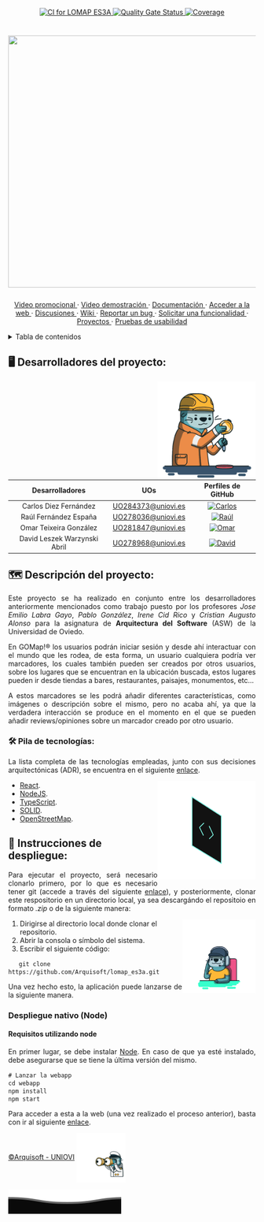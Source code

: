 <p align="center">
   <a href="https://github.com/Arquisoft/lomap_es3a/actions/workflows/master_lomapes3a.yml">
      <img alt="CI for LOMAP ES3A" src="https://github.com/Arquisoft/lomap_es3a/actions/workflows/master_lomapes3a.yml/badge.svg">
   </a>
   <a href="https://sonarcloud.io/summary/new_code?id=Arquisoft_lomap_es3a">
      <img alt="Quality Gate Status" src="https://sonarcloud.io/api/project_badges/measure?project=Arquisoft_lomap_es3a&metric=alert_status">
   </a>
   <a href="https://sonarcloud.io/summary/new_code?id=Arquisoft_lomap_es3a">
      <img alt="Coverage" src="https://sonarcloud.io/api/project_badges/measure?project=Arquisoft_lomap_es3a&metric=coverage">
   </a>
</p>

<h1 align="center"><img src="https://user-images.githubusercontent.com/91057639/218590043-d4243147-e5c0-4f7b-8fed-12ed8d290490.png" width="1024" height="512"></h1>

<p align="center">
   <a href="https://github.com/Arquisoft/lomap_es3a/wiki/Video-Promocional">
      Video promocional
   </a>
   ·
   <a href="https://github.com/Arquisoft/lomap_es3a/wiki/Video-Demo">
      Video demostración
   </a>
   ·
   <a href="https://arquisoft.github.io/lomap_es3a/">
      Documentación
   </a>
   ·
   <a href="https://lomapes3a.azurewebsites.net">
      Acceder a la web
   </a>
   ·
   <a href="https://github.com/Arquisoft/lomap_es3a/discussions">
      Discusiones
   </a>
   ·
   <a href="https://github.com/Arquisoft/lomap_es3a/wiki">
      Wiki
   </a>
   ·
   <a href="https://github.com/Arquisoft/lomap_es3a/issues/new?assignees=&labels=&template=bug_report.md&title=">
      Reportar un bug
   </a>
   ·
   <a href="https://github.com/Arquisoft/lomap_es3a/issues/new?assignees=&labels=&template=feature_request.md&title=">
      Solicitar una funcionalidad
   </a>
   ·
   <a href="https://github.com/Arquisoft/lomap_es3a/projects?query=is%3Aopen">
      Proyectos
   </a>
   ·
   <a href="https://github.com/Arquisoft/lomap_es3a/tree/master/usability_tests">
      Pruebas de usabilidad
   </a>   
</p>

<details>
  <summary>Tabla de contenidos</summary>
  <ol>
    <li>
      <a href="#🖥️-desarrolladores-del-proyecto">
         Desarrolladores del proyecto.
      </a>
    </li>
    <li>
      <a href="#🗺️-descripción-del-proyecto">
         Descripción del proyecto.
      </a>
      <ol>
         <li>
            <a href="#🛠-pila-de-tecnologías">
               Pila de tecnologías.
            </a>
         </li>
      </ol>
    </li>
    <li>
      <a href="#📑-instrucciones-de-despliegue">
         Instrucciones de despliegue.
      </a>
      <ol>
         <li>
            <a href="#despliegue-nativo-(node)">
               Despliegue nativo (Node).
            </a>
         </li>
      </ol>
    </li>
  </ol>
</details>

## 🖥️ Desarrolladores del proyecto:
<img align="right" width="200" height="200" src="designs/measuring_oil.gif">

|       Desarrolladores        |        UOs         |                                                       Perfiles de GitHub                                                       |
|:----------------------------:|:------------------:|:------------------------------------------------------------------------------------------------------------------------------:|
|    Carlos Diez Fernández     | UO284373@uniovi.es |  <a href="https://github.com/uo284373"><img alt="Carlos" src="https://img.shields.io/badge/UO284373-Carlos Diez-success"></a>  |
|    Raúl Fernández España     | UO278036@uniovi.es |   <a href="https://github.com/UO278036"><img alt="Raúl" src="https://img.shields.io/badge/UO278036-Raúl Fernández-blue"></a>   |
|    Omar Teixeira González    | UO281847@uniovi.es |    <a href="https://github.com/Omitg24"><img alt="Omar" src="https://img.shields.io/badge/UO281847-Omar Teixeira-red"></a>     |
| David Leszek Warzynski Abril | UO278968@uniovi.es | <a href="https://github.com/UO278968"><img alt="David" src="https://img.shields.io/badge/UO278968-David Warzynski-purple"></a> |


## 🗺️ Descripción del proyecto:

<p align="justify">
Este proyecto se ha realizado en conjunto entre los desarrolladores anteriormente mencionados como trabajo puesto por los profesores <em>Jose Emilio Labra Gayo</em>, <em>Pablo González</em>, <em>Irene Cid Rico</em> y <em>Cristian Augusto Alonso</em> para la asignatura de <strong>Arquitectura del Software</strong> (ASW) de la Universidad de Oviedo. 
</p>
<p align="justify">
En GOMap!® los usuarios podrán iniciar sesión y desde ahí interactuar con el mundo que les rodea, de esta forma, un usuario cualquiera podría ver marcadores, los cuales también pueden ser creados por otros usuarios, sobre los lugares que se encuentran en la ubicación buscada, estos lugares pueden ir desde tiendas a bares, restaurantes, paisajes, monumentos, etc...
</p>
<p align="justify">
A estos marcadores se les podrá añadir diferentes características, como imágenes o descripción sobre el mismo, pero no acaba ahí, ya que la verdadera interacción se produce en el momento en el que se pueden añadir reviews/opiniones sobre un marcador creado por otro usuario.
</p>

### 🛠 Pila de tecnologías:
<p align="justify">
La lista completa de las tecnologías empleadas, junto con sus decisiones arquitectónicas (ADR), se encuentra en el siguiente <a href="https://github.com/Arquisoft/lomap_es3a/wiki/Decisiones-Arquitectonicas">enlace</a>.
</p>
<img align="right" width="200" height="200" src="designs/code.gif">
<ul>
   <li><a href="https://legacy.reactjs.org/">React</a>.</li>
   <li><a href="https://nodejs.org/en">NodeJS</a>.</li>
   <li><a href="https://www.typescriptlang.org/">TypeScript</a>.</li>
   <li><a href="https://solidproject.org/">SOLID</a>.</li>
   <li><a href="https://www.openstreetmap.org/">OpenStreetMap</a>.</li>
</ul>

## 📑 Instrucciones de despliegue:
<p align="justify">
   Para ejecutar el proyecto, será necesario clonarlo primero, por lo que es necesario tener git (accede a través del siguiente <a href="https://git-scm.com/downloads">enlace</a>), y posteriormente, clonar este respositorio en un directorio local, ya sea descargándo el repositoio en formato <em>.zip</em> o de la siguiente manera:
</p>
<img align="right" width="150" height="150" src="designs/customer-service.gif">
<ol>
   <li>Dirigirse al directorio local donde clonar el repositorio.</li>
   <li>Abrir la consola o símbolo del sistema.</li>
   <li>Escribir el siguiente código:</li>
</ol>

```shell
   git clone https://github.com/Arquisoft/lomap_es3a.git
```
<p align="justify">
   Una vez hecho esto, la aplicación puede lanzarse de la siguiente manera.
</p>

### Despliegue nativo (Node)
#### Requisitos utilizando node
<p align="justify">
   En primer lugar, se debe instalar <a href="https://nodejs.org/en">Node</a>. En caso de que ya esté instalado, debe asegurarse que se tiene la última versión del mismo.
</p>

```shell
# Lanzar la webapp
cd webapp
npm install
npm start
```
<p align="justify">
Para acceder a esta a la web (una vez realizado el proceso anterior), basta con ir al siguiente <a href="http://localhost:3000">enlace</a>.
</p>

<footer>
   <p>
        <a href="https://arquisoft.github.io/">©Arquisoft - UNIOVI</a> <img align="center" width="100" height="100" src="designs/binocularsV2.gif">
   </p>
  <img src="designs/footer.svg">
</footer>
